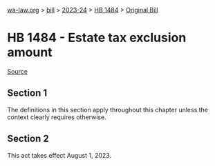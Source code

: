 [wa-law.org](/) > [bill](/bill/) > [2023-24](/bill/2023-24/) > [HB 1484](/bill/2023-24/hb/1484/) > [Original Bill](/bill/2023-24/hb/1484/1/)

# HB 1484 - Estate tax exclusion amount

[Source](http://lawfilesext.leg.wa.gov/biennium/2023-24/Pdf/Bills/House%20Bills/1484.pdf)

## Section 1
The definitions in this section apply throughout this chapter unless the context clearly requires otherwise.

## Section 2
This act takes effect August 1, 2023.

